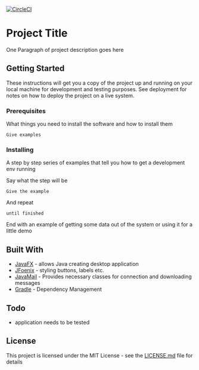 [![CircleCI](https://circleci.com/gh/orestwojtowicz/Mail.svg?style=svg)](https://circleci.com/gh/orestwojtowicz/Mail)


# Project Title

One Paragraph of project description goes here

## Getting Started

These instructions will get you a copy of the project up and running on your local machine for development and testing purposes. See deployment for notes on how to deploy the project on a live system.

### Prerequisites

What things you need to install the software and how to install them

```
Give examples
```

### Installing

A step by step series of examples that tell you how to get a development env running

Say what the step will be

```
Give the example
```

And repeat

```
until finished
```

End with an example of getting some data out of the system or using it for a little demo


## Built With

* [JavaFX](https://openjfx.io/) - allows Java creating desktop application
* [JFoenix](http://www.jfoenix.com/) - styling buttons, labels etc.
* [JavaMail](https://javaee.github.io/javamail/) - Provides necessary classes for connection and downloading messages
* [Gradle](https://maven.gradle.org/) - Dependency Management

## Todo
- application needs to be tested


## License

This project is licensed under the MIT License - see the [LICENSE.md](LICENSE.md) file for details


